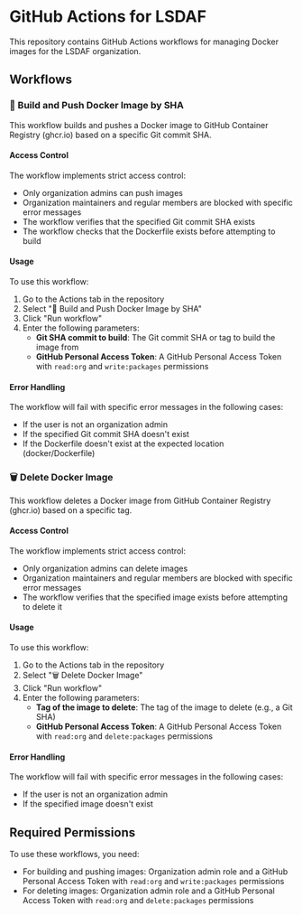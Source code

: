 # GitHub Actions for LSDAF

This repository contains GitHub Actions workflows for managing Docker images for the LSDAF organization.

## Workflows

### 🐳 Build and Push Docker Image by SHA

This workflow builds and pushes a Docker image to GitHub Container Registry (ghcr.io) based on a specific Git commit SHA.

#### Access Control

The workflow implements strict access control:
- Only organization admins can push images
- Organization maintainers and regular members are blocked with specific error messages
- The workflow verifies that the specified Git commit SHA exists
- The workflow checks that the Dockerfile exists before attempting to build

#### Usage

To use this workflow:

1. Go to the Actions tab in the repository
2. Select "🐳 Build and Push Docker Image by SHA"
3. Click "Run workflow"
4. Enter the following parameters:
   - **Git SHA commit to build**: The Git commit SHA or tag to build the image from
   - **GitHub Personal Access Token**: A GitHub Personal Access Token with `read:org` and `write:packages` permissions

#### Error Handling

The workflow will fail with specific error messages in the following cases:
- If the user is not an organization admin
- If the specified Git commit SHA doesn't exist
- If the Dockerfile doesn't exist at the expected location (docker/Dockerfile)

### 🗑️ Delete Docker Image

This workflow deletes a Docker image from GitHub Container Registry (ghcr.io) based on a specific tag.

#### Access Control

The workflow implements strict access control:
- Only organization admins can delete images
- Organization maintainers and regular members are blocked with specific error messages
- The workflow verifies that the specified image exists before attempting to delete it

#### Usage

To use this workflow:

1. Go to the Actions tab in the repository
2. Select "🗑️ Delete Docker Image"
3. Click "Run workflow"
4. Enter the following parameters:
   - **Tag of the image to delete**: The tag of the image to delete (e.g., a Git SHA)
   - **GitHub Personal Access Token**: A GitHub Personal Access Token with `read:org` and `delete:packages` permissions

#### Error Handling

The workflow will fail with specific error messages in the following cases:
- If the user is not an organization admin
- If the specified image doesn't exist

## Required Permissions

To use these workflows, you need:
- For building and pushing images: Organization admin role and a GitHub Personal Access Token with `read:org` and `write:packages` permissions
- For deleting images: Organization admin role and a GitHub Personal Access Token with `read:org` and `delete:packages` permissions
